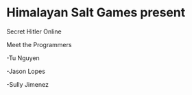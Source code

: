 # Himalayan Salt Games present
Secret Hitler Online

Meet the Programmers

-Tu Nguyen

-Jason Lopes

-Sully Jimenez